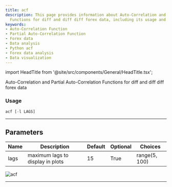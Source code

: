 ```yaml
---
title: acf
description: This page provides information about Auto-Correlation and Partial Auto-Correlation
  Functions for diff and diff diff forex data, including its usage and parameters.
keywords:
- Auto-Correlation Function
- Partial Auto-Correlation Function
- Forex data
- Data analysis
- Python acf
- Forex data analysis
- Data visualization
---
```


import HeadTitle from '@site/src/components/General/HeadTitle.tsx';

<HeadTitle title="forex/qa/acf - Reference | OpenBB Terminal Docs" />

Auto-Correlation and Partial Auto-Correlation Functions for diff and diff diff forex data

### Usage

```python
acf [-l LAGS]
```

---

## Parameters

| Name | Description | Default | Optional | Choices |
| ---- | ----------- | ------- | -------- | ------- |
| lags | maximum lags to display in plots | 15 | True | range(5, 100) |

![acf](https://user-images.githubusercontent.com/46355364/154305242-176c3ba1-ebfc-43e7-a027-46251fb02463.png)

---
